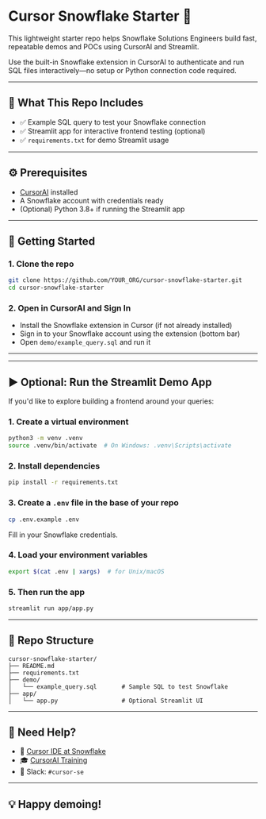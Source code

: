 # Cursor Snowflake Starter 🚀

This lightweight starter repo helps Snowflake Solutions Engineers build fast, repeatable demos and POCs using CursorAI and Streamlit.

Use the built-in Snowflake extension in CursorAI to authenticate and run SQL files interactively—no setup or Python connection code required.

---

## 🧠 What This Repo Includes

- ✅ Example SQL query to test your Snowflake connection
- ✅ Streamlit app for interactive frontend testing (optional)
- ✅ `requirements.txt` for demo Streamlit usage

---

## ⚙️ Prerequisites

- [CursorAI](https://cursor.com/en/downloads) installed
- A Snowflake account with credentials ready
- (Optional) Python 3.8+ if running the Streamlit app

---

## 🚀 Getting Started

### 1. Clone the repo

```bash
git clone https://github.com/YOUR_ORG/cursor-snowflake-starter.git
cd cursor-snowflake-starter
```

### 2. Open in CursorAI and Sign In

- Install the Snowflake extension in Cursor (if not already installed)
- Sign in to your Snowflake account using the extension (bottom bar)
- Open `demo/example_query.sql` and run it

---

---

## ▶️ Optional: Run the Streamlit Demo App

If you'd like to explore building a frontend around your queries:

### 1. Create a virtual environment

```bash
python3 -m venv .venv
source .venv/bin/activate  # On Windows: .venv\Scripts\activate
```

### 2. Install dependencies

```bash
pip install -r requirements.txt
```

### 3. Create a `.env` file in the base of your repo

```bash
cp .env.example .env
```

Fill in your Snowflake credentials.

### 4. Load your environment variables

```bash
export $(cat .env | xargs)  # for Unix/macOS
```

### 5. Then run the app

```bash
streamlit run app/app.py
```

---

## 📂 Repo Structure

```
cursor-snowflake-starter/
├── README.md
├── requirements.txt
├── demo/
│   └── example_query.sql       # Sample SQL to test Snowflake
├── app/
│   └── app.py                  # Optional Streamlit UI
```

---

## 💬 Need Help?

- 📘 [Cursor IDE at Snowflake](https://snowflakecomputing.atlassian.net/wiki/spaces/EN/pages/4344021006/Cursor+IDE+at+Snowflake)
- 🎓 [CursorAI Training](https://docs.google.com/document/d/1Ab4ztdl-pVPxKMjYLIWLNDAYmkSKa_wzZKPCVCmDUPs/edit?tab=t.0)
- 💬 Slack: `#cursor-se`

---

## 💡 Happy demoing!
